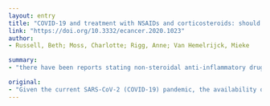 ```yaml
---
layout: entry
title: "COVID-19 and treatment with NSAIDs and corticosteroids: should we be limiting their use in the clinical setting?"
link: "https://doi.org/10.3332/ecancer.2020.1023"
author:
- Russell, Beth; Moss, Charlotte; Rigg, Anne; Van Hemelrijck, Mieke

summary:
- "there have been reports stating non-steroidal anti-inflammatory drugs (NSAIDs) and corticosteroids may exacerbate symptoms in COVID-19 patients. This review aimed to collate information available in published articles to identify any evidence behind these claims. There appeared to be some evidence that corticostoids may be beneficial if utilised in the early acute phase of infection. However, conflicting evidence from the World Health Organisation means this evidence is not conclusive."

original:
- "Given the current SARS-CoV-2 (COVID-19) pandemic, the availability of reliable information for clinicians and patients is paramount. There have been a number of reports stating that non-steroidal anti-inflammatory drugs (NSAIDs) and corticosteroids may exacerbate symptoms in COVID-19 patients. Therefore, this review aimed to collate information available in published articles to identify any evidence behind these claims with the aim of advising clinicians on how best to treat patients. This review found no published evidence for or against the use of NSAIDs in COVID-19 patients. Meanwhile, there appeared to be some evidence that corticosteroids may be beneficial if utilised in the early acute phase of infection, however, conflicting evidence from the World Health Organisation surrounding corticosteroid use in certain viral infections means this evidence is not conclusive. Given the current availability of literature, caution should be exercised until further evidence emerges surrounding the use of NSAIDs and corticosteroids in COVID-19 patients."
---
```


